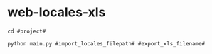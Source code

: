 # web-locales-xls

```
cd #project#

python main.py #import_locales_filepath# #export_xls_filename#
```
